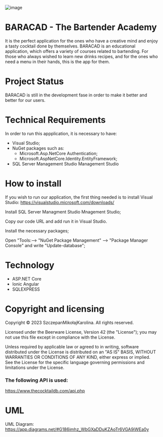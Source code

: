![image](https://user-images.githubusercontent.com/46753299/236558473-b0e47b32-6f2b-4288-ace2-6789fb4c62f1.png)


# BARACAD - The Bartender Academy

It is the perfect application for the ones who have a creative mind and enjoy a tasty cocktail done by themselves.
BARACAD is an educational application, which offers a variety of courses related to bartending. For those who always wished to learn new drinks recipes, and for the ones who need a menu in their hands, this is the app for them.

# Project Status
BARACAD is still in the development fase in order to make it better and better for our users.

# Technical Requirements
In order to run this appplication, it is necessary to have:
- Visual Studio;
- NuGet packages such as:
	- Microsoft.Asp.NetCore Authentication;
	- Microsoft.AspNetCore.Identity.EntityFramework;
- SQL Server Management Studio Management Studio

# How to install
If you wish to run our application, the first thing needed is to install Visual Studio: https://visualstudio.microsoft.com/downloads/

Install SQL Server Managment Studio Mnagement Studio;

Copy our code URL and add run it in Visual Studio.

Install the necessary packages;

Open "Tools:--> "NuGet Package Management" --> "Package Manager Console" and write "Update-database";

# Technology
* ASP.NET Core
* Ionic Angular
* SQLEXPRESS


# Copyright and licensing

Copyright © 2023 SzczepanMikołajKarolina. All rights reserved.

Licensed under the Beerware License, Version 42 (the "License");
you may not use this file except in compliance with the License.

Unless required by applicable law or agreed to in writing, software distributed under the License
is distributed on an "AS IS" BASIS, WITHOUT WARRANTIES OR CONDITIONS OF ANY KIND, either express
or implied. See the License for the specific language governing permissions and limitations
under the License.

### The following API is used:
https://www.thecocktaildb.com/api.php


# UML

UML Diagram: 
https://app.diagrams.net/#G186imhz_WbGXaDDuKZAoTr6VGA9iWEa0y
